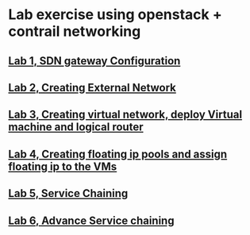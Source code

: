 # Lab exercise using openstack + contrail networking

## [Lab 1, SDN gateway Configuration](lab1/README.md)

## [Lab 2, Creating External Network](lab2/README.md)

## [Lab 3, Creating  virtual network, deploy Virtual machine and logical router](lab3/README.md)

## [Lab 4, Creating  floating ip pools and assign floating ip to the VMs](lab4/README.md)

## [Lab 5, Service Chaining](lab5/README.md)

## [Lab 6, Advance Service chaining](lab6/README.md)